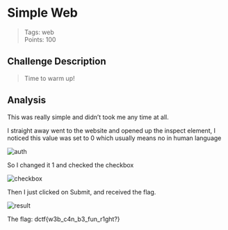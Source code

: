 # Simple Web


> Tags: web  
> Points: 100  


## Challenge Description
>Time to warm up!


## Analysis
This was really simple and didn’t took me any time at all.

I straight away went to the website and opened up the inspect element, I noticed this value was set to 0 which usually means no in human language

![auth](https://github.com/thirty2/CTF-Writeups/blob/master/2021/dCTF/web/Simple-web/auth.png)

So I changed it 1 and checked the checkbox

![checkbox](https://github.com/thirty2/CTF-Writeups/blob/master/2021/dCTF/web/Simple-web/checkbox.png)

Then I just clicked on Submit, and received the flag.

![result](https://github.com/thirty2/CTF-Writeups/blob/master/2021/dCTF/web/Simple-web/result.png)

The flag: dctf{w3b_c4n_b3_fun_r1ght?}
